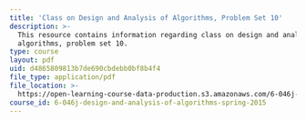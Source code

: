 ```yaml
---
title: 'Class on Design and Analysis of Algorithms, Problem Set 10'
description: >-
  This resource contains information regarding class on design and analysis of
  algorithms, problem set 10.
type: course
layout: pdf
uid: d4865809813b7de690cbdebb0bf8b4f4
file_type: application/pdf
file_location: >-
  https://open-learning-course-data-production.s3.amazonaws.com/6-046j-design-and-analysis-of-algorithms-spring-2015/d4865809813b7de690cbdebb0bf8b4f4_MIT6_046JS15_pset10.pdf
course_id: 6-046j-design-and-analysis-of-algorithms-spring-2015
---
```

